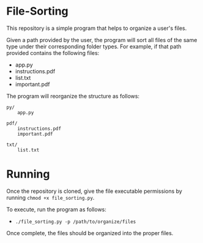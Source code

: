 # File-Sorting
This repository is a simple program that helps to organize a user's files.

Given a path provided by the user, the program will sort all files of the same type under their corresponding folder types.
For example, if that path provided contains the following files:
* app.py
* instructions.pdf
* list.txt
* important.pdf

The program will reorganize the structure as follows:
```
py/
    app.py
    
pdf/
    instructions.pdf
    important.pdf
    
txt/
    list.txt
```

# Running
Once the repository is cloned, give the file executable permissions by running `chmod +x file_sorting.py`.

To execute, run the program as follows:
* `./file_sorting.py -p /path/to/organize/files`

Once complete, the files should be organized into the proper files.
